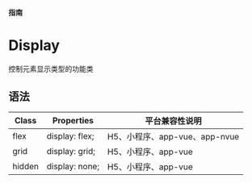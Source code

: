 #### <span class="text-lg text-gray-500 font-normal">指南</span>

<div class="w-screen"></div>

# Display
<a-typography-text>
    控制元素显示类型的功能类
</a-typography-text>

<CssPrefix />

## 语法
| Class | Properties | 平台兼容性说明
| --- | --- | ---
| <a-link status="success">flex</a-link> | <a-link>display: flex;</a-link> | H5、小程序、app-vue、app-nvue
| <a-link status="success">grid</a-link> | <a-link>display: grid;</a-link> | H5、小程序、app-vue
| <a-link status="success">hidden</a-link> | <a-link>display: none;</a-link> | H5、小程序、app-vue